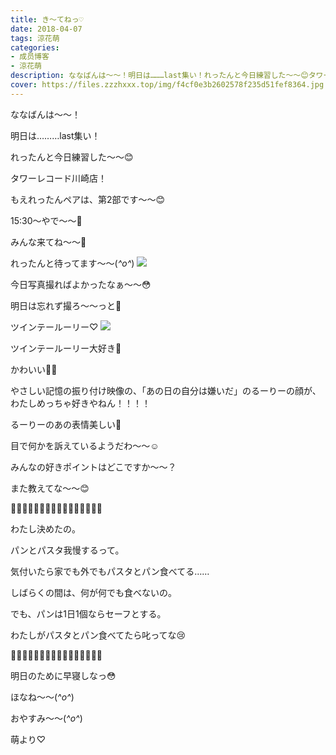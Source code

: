 ```yaml
---
title: き〜てねっ♡
date: 2018-04-07
tags: 涼花萌
categories: 
- 成员博客
- 涼花萌
description: ななばんは～～！明日は………last集い！れったんと今日練習した～～😊タワーレコード川崎店！もえれったんペアは、第2部です〜〜😊15:...
cover: https://files.zzzhxxx.top/img/f4cf0e3b2602578f235d51fef8364.jpg 
---
```







ななばんは～～！




明日は………last集い！






れったんと今日練習した～～😊










タワーレコード川崎店！




もえれったんペアは、第2部です〜〜😊



15:30〜やで〜〜🤗







みんな来てね～～🤗








れったんと待ってます～～(*^o^*)
![](https://files.zzzhxxx.top/img/f4cf0e3b2602578f235d51fef8364.jpg)







今日写真撮ればよかったなぁ〜〜😳






明日は忘れず撮ろ〜〜っと📸
















ツインテールーリー♡
![](https://files.zzzhxxx.top/img/f4cf0e3b2602578f235d51fef8364-01.jpg)







ツインテールーリー大好き💓


かわいい💓💓





やさしい記憶の振り付け映像の、「あの日の自分は嫌いだ」のるーりーの顔が、わたしめっちゃ好きやねん！！！！






るーりーのあの表情美しい💓



目で何かを訴えているようだわ〜〜☺️







みんなの好きポイントはどこですか〜〜？






また教えてな〜〜😊















🍞🍝🍞🍝🍞🍝🍞🍝🍞🍝🍞🍝🍞🍝🍞🍝



わたし決めたの。




パンとパスタ我慢するって。





気付いたら家でも外でもパスタとパン食べてる……





しばらくの間は、何が何でも食べないの。





でも、パンは1日1個ならセーフとする。








わたしがパスタとパン食べてたら叱ってな😢





🍝🍞🍝🍞🍝🍞🍝🍞🍝🍞🍝🍞🍝🍞🍝🍞












明日のために早寝しなっ😳









ほなね〜〜(*^o^*)


おやすみ〜〜(*^o^*)






萌より♡


